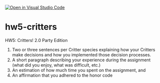 [![Open in Visual Studio Code](https://classroom.github.com/assets/open-in-vscode-f059dc9a6f8d3a56e377f745f24479a46679e63a5d9fe6f495e02850cd0d8118.svg)](https://classroom.github.com/online_ide?assignment_repo_id=6647688&assignment_repo_type=AssignmentRepo)
# hw5-critters
HW5: Critters! 2.0 Party Edition

1. Two or three sentences per Critter species explaining how your Critters make decisions
and how you implemented those decision processes.
2. A short paragraph describing your experience during the assignment (what did you enjoy,
what was difficult, etc.)
3. An estimation of how much time you spent on the assignment, and
4. An affirmation that you adhered to the honor code